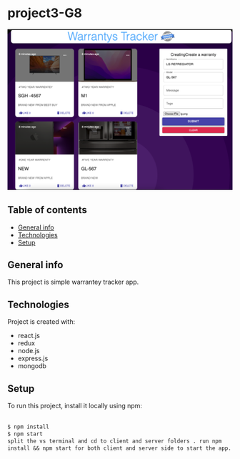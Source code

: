 # project3-G8
![This is an image](https://github.com/hackathongroup-eight/project3-G8/blob/main/client/src/images/warrenty%20app.png)


## Table of contents
* [General info](#general-info)
* [Technologies](#technologies)
* [Setup](#setup)

## General info
This project is simple warrantey tracker app.
	
## Technologies
Project is created with:
* react.js
* redux
* node.js
* express.js
* mongodb

	
## Setup
To run this project, install it locally using npm:

```

$ npm install
$ npm start
split the vs terminal and cd to client and server folders . run npm install && npm start for both client and server side to start the app.
```
